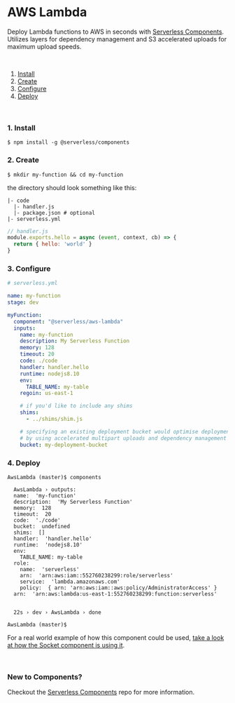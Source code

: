 # AWS Lambda

Deploy Lambda functions to AWS in seconds with [Serverless Components](https://github.com/serverless/components). Utilizes layers for dependency management and S3 accelerated uploads for maximum upload speeds.

&nbsp;

1. [Install](#1-install)
2. [Create](#2-create)
3. [Configure](#3-configure)
4. [Deploy](#4-deploy)

&nbsp;


### 1. Install

```console
$ npm install -g @serverless/components
```

### 2. Create


```console
$ mkdir my-function && cd my-function
```

the directory should look something like this:


```
|- code
  |- handler.js
  |- package.json # optional
|- serverless.yml

```

```js
// handler.js
module.exports.hello = async (event, context, cb) => {
  return { hello: 'world' }
}

```

### 3. Configure

```yml
# serverless.yml

name: my-function
stage: dev

myFunction:
  component: "@serverless/aws-lambda"
  inputs:
    name: my-function
    description: My Serverless Function
    memory: 128
    timeout: 20
    code: ./code
    handler: handler.hello
    runtime: nodejs8.10
    env:
      TABLE_NAME: my-table
    regoin: us-east-1

    # if you'd like to include any shims
    shims:
      - ../shims/shim.js 

    # specifying an existing deployment bucket would optimise deployment speed
    # by using accelerated multipart uploads and dependency management with layers
    bucket: my-deployment-bucket
```

### 4. Deploy

```console
AwsLambda (master)$ components

  AwsLambda › outputs:
  name:  'my-function'
  description:  'My Serverless Function'
  memory:  128
  timeout:  20
  code:  './code'
  bucket:  undefined
  shims:  []
  handler:  'handler.hello'
  runtime:  'nodejs8.10'
  env: 
    TABLE_NAME: my-table
  role: 
    name:  'serverless'
    arn:  'arn:aws:iam::552760238299:role/serverless'
    service:  'lambda.amazonaws.com'
    policy:  { arn: 'arn:aws:iam::aws:policy/AdministratorAccess' }
  arn:  'arn:aws:lambda:us-east-1:552760238299:function:serverless'


  22s › dev › AwsLambda › done

AwsLambda (master)$

```
For a real world example of how this component could be used, [take a look at how the Socket component is using it](https://github.com/serverless-components/socket).

&nbsp;

### New to Components?

Checkout the [Serverless Components](https://github.com/serverless/components) repo for more information.
